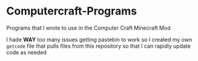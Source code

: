 # Computercraft-Programs
Programs that I wrote to use in the Computer Craft Minecraft Mod

I hade **WAY** too many issues getting pastebin to work so I created my own `getcode` file that pulls files from this repository so that I can rapidly update code as needed
